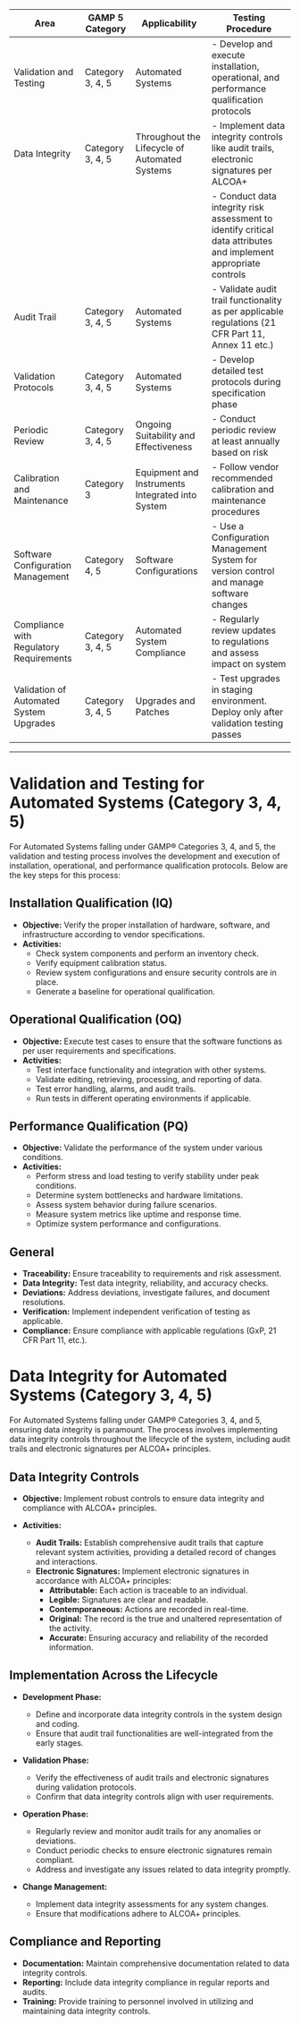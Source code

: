 | Area                                     | GAMP 5 Category | Applicability                                   | Testing Procedure                                                                     |
|-|-|-|-|  
| Validation and Testing                   | Category 3, 4, 5 | Automated Systems                               | - Develop and execute installation, operational, and performance qualification protocols |                                                                                                             | - Perform periodic revalidation based on risk                                         | - Document and investigate deviations, take CAPA if needed
| Data Integrity                           | Category 3, 4, 5 | Throughout the Lifecycle of Automated Systems   | - Implement data integrity controls like audit trails, electronic signatures per ALCOA+ |
|                                          |                 |                                                 | - Conduct data integrity risk assessment to identify critical data attributes and implement appropriate controls |                                                                                                             | - Perform periodic data integrity audits and review audit trails proactively  
| Audit Trail                              | Category 3, 4, 5 | Automated Systems                               | - Validate audit trail functionality as per applicable regulations (21 CFR Part 11, Annex 11 etc.)|                                                                                                             | - Review audit trails regularly during internal audits to identify unauthorized or improper activities|                                                                                                             | - Retain audit trails as per data retention SOPs in secure, immutable manner
| Validation Protocols                     | Category 3, 4, 5 | Automated Systems                               | - Develop detailed test protocols during specification phase |                                                                                                             | - Execute protocols during qualification testing                                                                                     | - Document and investigate any deviations, resolve through change control process
| Periodic Review                          | Category 3, 4, 5 | Ongoing Suitability and Effectiveness            | - Conduct periodic review at least annually based on risk                                             | - Assess functionality, calculate system metrics like availability, data integrity breaches etc.                                                                                                            | - Implement corrective actions for any issues identified
| Calibration and Maintenance              | Category 3      | Equipment and Instruments Integrated into System | - Follow vendor recommended calibration and maintenance procedures                                           | - Deviations to be documented and equipment removed from use if calibration fails. Take corrective action.  
| Software Configuration Management       | Category 4, 5    | Software Configurations                         | - Use a Configuration Management System for version control and manage software changes |                                                                                                             | - Any discrepancies in configuration to be addressed through change control process
| Compliance with Regulatory Requirements | Category 3, 4, 5 | Automated System Compliance                     | - Regularly review updates to regulations and assess impact on system                                                                                                   | - Implement required changes in system through change control process
| Validation of Automated System Upgrades  | Category 3, 4, 5 | Upgrades and Patches                            | - Test upgrades in staging environment. Deploy only after validation testing passes                                                                                                      | - Validation testing to include integration testing, user acceptance testing etc.

---

# Validation and Testing for Automated Systems (Category 3, 4, 5)

For Automated Systems falling under GAMP® Categories 3, 4, and 5, the validation and testing process involves the development and execution of installation, operational, and performance qualification protocols. Below are the key steps for this process:

## Installation Qualification (IQ)
- **Objective:** Verify the proper installation of hardware, software, and infrastructure according to vendor specifications.
- **Activities:**
  - Check system components and perform an inventory check.
  - Verify equipment calibration status.
  - Review system configurations and ensure security controls are in place.
  - Generate a baseline for operational qualification.

## Operational Qualification (OQ)
- **Objective:** Execute test cases to ensure that the software functions as per user requirements and specifications.
- **Activities:**
  - Test interface functionality and integration with other systems.
  - Validate editing, retrieving, processing, and reporting of data.
  - Test error handling, alarms, and audit trails.
  - Run tests in different operating environments if applicable.

## Performance Qualification (PQ)
- **Objective:** Validate the performance of the system under various conditions.
- **Activities:**
  - Perform stress and load testing to verify stability under peak conditions.
  - Determine system bottlenecks and hardware limitations.
  - Assess system behavior during failure scenarios.
  - Measure system metrics like uptime and response time.
  - Optimize system performance and configurations.

## General
- **Traceability:** Ensure traceability to requirements and risk assessment.
- **Data Integrity:** Test data integrity, reliability, and accuracy checks.
- **Deviations:** Address deviations, investigate failures, and document resolutions.
- **Verification:** Implement independent verification of testing as applicable.
- **Compliance:** Ensure compliance with applicable regulations (GxP, 21 CFR Part 11, etc.).


# Data Integrity for Automated Systems (Category 3, 4, 5)

For Automated Systems falling under GAMP® Categories 3, 4, and 5, ensuring data integrity is paramount. The process involves implementing data integrity controls throughout the lifecycle of the system, including audit trails and electronic signatures per ALCOA+ principles.

## Data Integrity Controls

- **Objective:** Implement robust controls to ensure data integrity and compliance with ALCOA+ principles.

- **Activities:**
  - **Audit Trails:** Establish comprehensive audit trails that capture relevant system activities, providing a detailed record of changes and interactions.
  - **Electronic Signatures:** Implement electronic signatures in accordance with ALCOA+ principles:
    - **Attributable:** Each action is traceable to an individual.
    - **Legible:** Signatures are clear and readable.
    - **Contemporaneous:** Actions are recorded in real-time.
    - **Original:** The record is the true and unaltered representation of the activity.
    - **Accurate:** Ensuring accuracy and reliability of the recorded information.

## Implementation Across the Lifecycle

- **Development Phase:**
  - Define and incorporate data integrity controls in the system design and coding.
  - Ensure that audit trail functionalities are well-integrated from the early stages.

- **Validation Phase:**
  - Verify the effectiveness of audit trails and electronic signatures during validation protocols.
  - Confirm that data integrity controls align with user requirements.

- **Operation Phase:**
  - Regularly review and monitor audit trails for any anomalies or deviations.
  - Conduct periodic checks to ensure electronic signatures remain compliant.
  - Address and investigate any issues related to data integrity promptly.

- **Change Management:**
  - Implement data integrity assessments for any system changes.
  - Ensure that modifications adhere to ALCOA+ principles.

## Compliance and Reporting

- **Documentation:** Maintain comprehensive documentation related to data integrity controls.
- **Reporting:** Include data integrity compliance in regular reports and audits.
- **Training:** Provide training to personnel involved in utilizing and maintaining data integrity controls.


